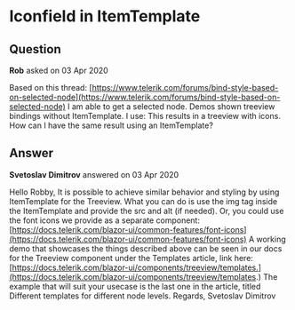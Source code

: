 # Iconfield in ItemTemplate

## Question

**Rob** asked on 03 Apr 2020

Based on this thread: [https://www.telerik.com/forums/bind-style-based-on-selected-node](https://www.telerik.com/forums/bind-style-based-on-selected-node) I am able to get a selected node. Demos shown treeview bindings without ItemTemplate. I use: <TreeViewBinding IdField="Id" ParentIdField="ParentIdValue" ExpandedField="Expanded" TextField="Text" HasChildrenField="HasChildren" IconField="Icon" UrlField="Url" /> This results in a treeview with icons. How can I have the same result using an ItemTemplate?

## Answer

**Svetoslav Dimitrov** answered on 03 Apr 2020

Hello Robby, It is possible to achieve similar behavior and styling by using ItemTemplate for the Treeview. What you can do is use the img tag inside the ItemTemplate and provide the src and alt (if needed). Or, you could use the font icons we provide as a separate component: [https://docs.telerik.com/blazor-ui/common-features/font-icons](https://docs.telerik.com/blazor-ui/common-features/font-icons) A working demo that showcases the things described above can be seen in our docs for the Treeview component under the Templates article, link here: [https://docs.telerik.com/blazor-ui/components/treeview/templates.](https://docs.telerik.com/blazor-ui/components/treeview/templates.) The example that will suit your usecase is the last one in the article, titled Different templates for different node levels. Regards, Svetoslav Dimitrov
